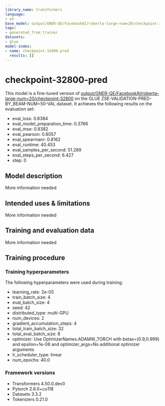 ```yaml
---
library_name: transformers
language:
- en
base_model: output/GNER-QE/FacebookAI/roberta-large-num=20/checkpoint-32800
tags:
- generated_from_trainer
datasets:
- glue
model-index:
- name: checkpoint-32800-pred
  results: []
---
```


<!-- This model card has been generated automatically according to the information the Trainer had access to. You
should probably proofread and complete it, then remove this comment. -->

# checkpoint-32800-pred

This model is a fine-tuned version of [output/GNER-QE/FacebookAI/roberta-large-num=20/checkpoint-32800](https://huggingface.co/output/GNER-QE/FacebookAI/roberta-large-num=20/checkpoint-32800) on the GLUE ZSE-VALIDATION-PRED-BY_BEAM-NUM=50-VAL dataset.
It achieves the following results on the evaluation set:
- eval_loss: 0.8384
- eval_model_preparation_time: 0.3766
- eval_mse: 0.8382
- eval_pearson: 0.8057
- eval_spearmanr: 0.8162
- eval_runtime: 40.453
- eval_samples_per_second: 51.269
- eval_steps_per_second: 6.427
- step: 0

## Model description

More information needed

## Intended uses & limitations

More information needed

## Training and evaluation data

More information needed

## Training procedure

### Training hyperparameters

The following hyperparameters were used during training:
- learning_rate: 2e-05
- train_batch_size: 4
- eval_batch_size: 4
- seed: 42
- distributed_type: multi-GPU
- num_devices: 2
- gradient_accumulation_steps: 4
- total_train_batch_size: 32
- total_eval_batch_size: 8
- optimizer: Use OptimizerNames.ADAMW_TORCH with betas=(0.9,0.999) and epsilon=1e-08 and optimizer_args=No additional optimizer arguments
- lr_scheduler_type: linear
- num_epochs: 40.0

### Framework versions

- Transformers 4.50.0.dev0
- Pytorch 2.6.0+cu118
- Datasets 3.3.2
- Tokenizers 0.21.0
